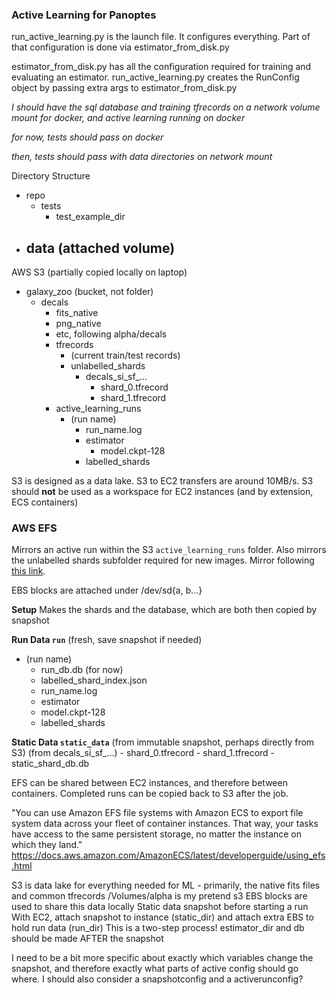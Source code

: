 ### Active Learning for Panoptes

run_active_learning.py is the launch file. It configures everything.
Part of that configuration is done via estimator_from_disk.py

estimator_from_disk.py has all the configuration required for training and evaluating an estimator. run_active_learning.py creates the RunConfig object by passing extra args to estimator_from_disk.py

*I should have the sql database and training tfrecords on a network volume mount for docker, and active learning running on docker*

*for now, tests should pass on docker*

*then, tests should pass with data directories on network mount*

Directory Structure
- repo
    - tests
        - test_example_dir
- data (attached volume)
    - 

AWS S3 (partially copied locally on laptop)
- galaxy_zoo (bucket, not folder)
    - decals
        - fits_native
        - png_native
        - etc, following alpha/decals
        - tfrecords
            - (current train/test records)
            - unlabelled_shards
                - decals_si_sf_...
                    - shard_0.tfrecord
                    - shard_1.tfrecord
        - active_learning_runs
            - (run name)
                - run_name.log
                - estimator
                    - model.ckpt-128
                - labelled_shards

S3 is designed as a data lake. S3 to EC2 transfers are around 10MB/s. S3 should **not** be used as a workspace for EC2 instances (and by extension, ECS containers)

### AWS EFS

Mirrors an active run within the S3 `active_learning_runs` folder. Also mirrors the unlabelled shards subfolder required for new images.
Mirror following [this link](https://n2ws.com/blog/how-to-guides/how-to-copy-data-from-s3-to-ebs).

EBS blocks are attached under /dev/sd{a, b...}

**Setup**
Makes the shards and the database, which are both then copied by snapshot

**Run Data `run`** (fresh, save snapshot if needed)
- (run name)
    - run_db.db (for now)
    - labelled_shard_index.json
    - run_name.log
    - estimator
    - model.ckpt-128
    - labelled_shards

**Static Data `static_data`** (from immutable snapshot, perhaps directly from S3)
(from decals_si_sf_...)
    - shard_0.tfrecord
    - shard_1.tfrecord
    - static_shard_db.db


EFS can be shared between EC2 instances, and therefore between containers. Completed runs can be copied back to S3 after the job.

"You can use Amazon EFS file systems with Amazon ECS to export file system data across your fleet of container instances. That way, your tasks have access to the same persistent storage, no matter the instance on which they land."
https://docs.aws.amazon.com/AmazonECS/latest/developerguide/using_efs.html


S3 is data lake for everything needed for ML - primarily, the native fits files and common tfrecords
/Volumes/alpha is my pretend s3
EBS blocks are used to share this data locally
Static data snapshot before starting a run
With EC2, attach snapshot to instance (static_dir) and attach extra EBS to hold run data (run_dir)
This is a two-step process! estimator_dir and db should be made AFTER the snapshot

I need to be a bit more specific about exactly which variables change the snapshot, and therefore exactly what parts of active config should go where. I should also consider a snapshotconfig and a activerunconfig?

